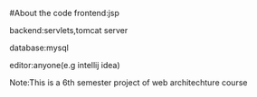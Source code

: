 #About the code
frontend:jsp

backend:servlets,tomcat server

database:mysql

editor:anyone(e.g intellij idea)

Note:This is a 6th semester project of web architechture course
